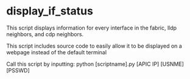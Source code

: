 # display_if_status
This script displays information for every interface in the fabric, lldp neighbors, and cdp neighbors. 

This script includes source code to easily allow it to be displayed on a webpage instead of the default terminal

Call this script by inputting: python [scriptname].py [APIC IP] [USNME] [PSSWD]
